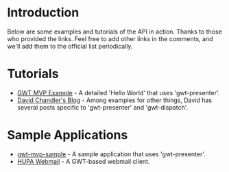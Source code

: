 # Introduction #

Below are some examples and tutorials of the API in action. Thanks to those who provided the links. Feel free to add other links in the comments, and we'll add them to the official list periodically.

# Tutorials #

  * [GWT MVP Example](http://blog.hivedevelopment.co.uk/2009/08/google-web-toolkit-gwt-mvp-example.html) - A detailed 'Hello World' that uses 'gwt-presenter'.
  * [David Chandler's Blog](http://turbomanage.wordpress.com/category/google-web-toolkit/) - Among examples for other things, David has several posts specific to 'gwt-presenter' and 'gwt-dispatch'.

# Sample Applications #

  * [gwt-mvp-sample](http://code.google.com/p/gwt-mvp-sample/source/browse/#svn/branches/gwt-presenter) - A sample application that uses 'gwt-presenter'.
  * [HUPA Webmail](http://svn.apache.org/repos/asf/james/hupa/) - A GWT-based webmail client.